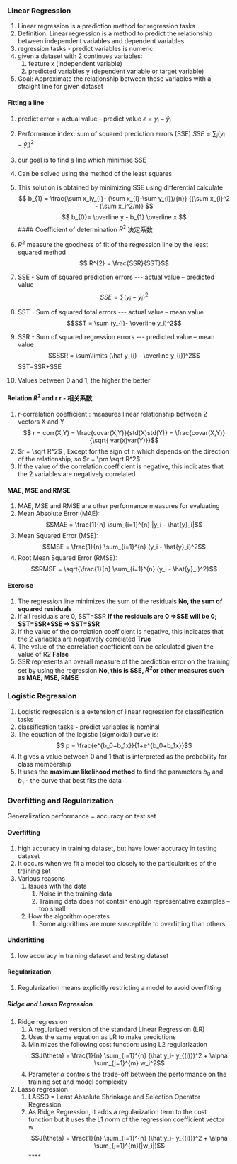 
### Linear Regression
1. Linear regression is a prediction method for regression tasks
2. Definition: Linear regression is a method to predict the relationship between independent variables and dependent variables. 
3. regression tasks - predict variables is numeric 
4. given a dataset with 2 continues variables:
	1. feature x (independent variable)
	2. predicted variables y (dependent variable or target variable) 
5. Goal: Approximate the relationship between these variables with a straight line for given dataset 
#### Fitting a line
1. predict error = actual value - predict value $\epsilon = y_{i} - \hat{y}_i$  
2. Performance index: sum of squared prediction errors (SSE) $SSE = \sum_{i}(y_{i} - \hat{y}_i)^2$
3. our goal is to find a line which minimise SSE
4. Can be solved using the method of the least squares
5. This solution is obtained by minimizing SSE using differential calculate 
$$
b_{1} = \frac{\sum x_iy_{i}- (\sum x_{i}-\sum y_{i})/{n}} {(\sum x_{i}^2 - (\sum x_i^2/n)}
$$
$$
b_{0}= \overline y - b_{1} \overline x
$$#### Coefficient of determination $R^2$ 决定系数
1. $R^2$ measure the goodness of fit of the regression line by the least squared method  
$$ R^{2} = \frac{SSR}{SST}$$
2. SSE - Sum of squared prediction errors  --- actual value – predicted value 
  $$SSE = \sum (y_{i}- \widehat y_i)^2$$
3. SST - Sum of squared total errors --- actual value – mean value
	$$SST = \sum (y_{i}- \overline y_i)^2$$
4. SSR - Sum of squared regression errors --- predicted value – mean value
$$SSR = \sum\limits (\hat y_{i} - \overline y_{i})^2$$
	SST=SSR+SSE
	
5. Values between 0 and 1, the higher the better 
#### Relation $R^2$ and r   r - 相关系数
1. r-correlation coefficient : measures linear relationship between 2 vectors X and Y\
$$ r = corr(X,Y) = \frac{covar(X,Y)}{std(X)std(Y)} = \frac{covar(X,Y)}{\sqrt{ var(x)var(Y)}}$$
2. $r = \sqrt R^2$  , Except for the sign of r, which depends on the direction of the relationship, so  $r = \pm \sqrt R^2$
3. If the value of the correlation coefficient is negative, this indicates that the 2 variables are negatively correlated

#### MAE, MSE and RMSE
1. MAE, MSE and RMSE are other performance measures for evaluating
2. Mean Absolute Error (MAE): $$MAE = \frac{1}{n} \sum_{i=1}^{n} |y_i - \hat{y}_i|$$
3. Mean Squared Error (MSE): $$MSE = \frac{1}{n} \sum_{i=1}^{n} (y_i - \hat{y}_i)^2$$
4. Root Mean Squared Error (RMSE): $$RMSE = \sqrt{\frac{1}{n} \sum_{i=1}^{n} (y_i - \hat{y}_i)^2}$$
#### Exercise 
1. The regression line minimizes the sum of the residuals
	**No, the sum of squared residuals**
2. If all residuals are 0, SST=SSR 
	**If the residuals are 0 =>SSE will be 0; SST=SSR+SSE => SST=SSR**
3. If the value of the correlation coefficient is negative, this indicates that the 2 variables are negatively correlated 
	**True**
4. The value of the correlation coefficient can be calculated given the value of R2
	**False**
5. SSR represents an overall measure of the prediction error on the training set by using the regression
	**No, this is SSE, $R^2$or other measures such as MAE, MSE, RMSE**
### Logistic Regression
1. Logistic regression is a extension of linear regression for classification tasks
2. classification tasks - predict variables is nominal 
3. The equation of the logistic (sigmoidal) curve is: $$ p = \frac{e^{b_0+b_1x}}{1+e^{b_0+b_1x}}$$
4. It gives a value between 0 and 1 that is interpreted as the probability for class membership
5. It uses the **maximum likelihood method** to find the parameters $b_0$ and $b_1$ - the curve that best fits the data
### Overfitting and Regularization
Generalization performance = accuracy on test set
#### Overfitting 
1. high accuracy in training dataset, but have lower accuracy in testing dataset
2. It occurs when we fit a model too closely to the particularities of the training set
3. Various reasons
	1. Issues with the data
		1. Noise in the training data
		2. Training data does not contain enough representative examples – too small
	2. How the algorithm operates
		1.  Some algorithms are more susceptible to overfitting than others 
#### Underfitting 
 1. low accuracy in training dataset and testing dataset 
#### Regularization
1. Regularization means explicitly restricting a model to avoid overfitting 
##### Ridge and Lasso Regression
1. Ridge regression
	1. A regularized version of the standard Linear Regression (LR)
	2. Uses the same equation as LR to make predictions
	3. Minimizes the following cost function:  using L2 regularization $$J(\theta) = \frac{1}{n} \sum_{i=1}^{n}  (\hat y_i- y_{(i)})^2 + \alpha \sum_{j=1}^{m} w_i^2$$
	4. Parameter $\alpha$ controls the trade-off between the performance on the training set and model complexity 
2. Lasso regression
	1. LASSO = Least Absolute Shrinkage and Selection Operator Regression
	2. As Ridge Regression, it adds a regularization term to the cost function but it uses the L1 norm of the regression coefficient vector w $$J(\theta) = \frac{1}{n} \sum_{i=1}^{n}  (\hat y_i- y_{(i)})^2 + \alpha \sum_{j=1}^{m}(|w_i|)$$****